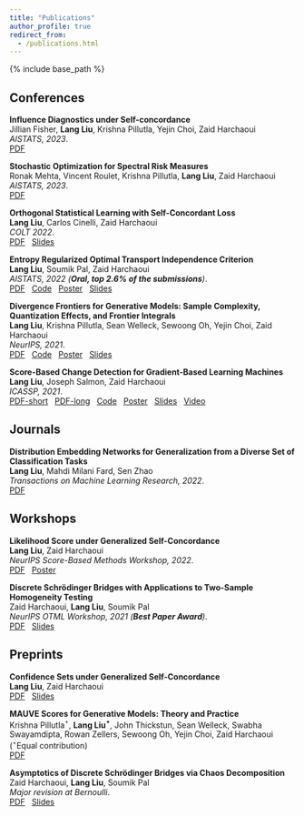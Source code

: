 ```yaml
---
title: "Publications"
author_profile: true
redirect_from:
  - /publications.html
---
```


{% include base_path %}

<!-- Leave two spaces at the end -->

## Conferences

**Influence Diagnostics under Self-concordance**  
Jillian Fisher, **Lang Liu**, Krishna Pillutla, Yejin Choi, Zaid Harchaoui  
*AISTATS, 2023*.  
[PDF](http://arxiv.org/abs/2212.04014) &nbsp;  

**Stochastic Optimization for Spectral Risk Measures**  
Ronak Mehta, Vincent Roulet, Krishna Pillutla, **Lang Liu**, Zaid Harchaoui  
*AISTATS, 2023*.  
[PDF](https://arxiv.org/abs/2212.05149) &nbsp;  

**Orthogonal Statistical Learning with Self-Concordant Loss**  
**Lang Liu**, Carlos Cinelli, Zaid Harchaoui  
*COLT 2022*.  
[PDF](https://arxiv.org/abs/2205.00350) &nbsp;
[Slides](/files/COLT2022-score-slides.pdf) &nbsp;  

**Entropy Regularized Optimal Transport Independence Criterion**  
**Lang Liu**, Soumik Pal, Zaid Harchaoui  
*AISTATS, 2022 (**Oral, top 2.6% of the submissions**)*.  
[PDF](http://arxiv.org/abs/2112.15265) &nbsp;
[Code](https://github.com/langliu95/etic-experiments) &nbsp;
[Poster](/files/aistats2022-etic-poster.pdf) &nbsp;
[Slides](/files/aistats2022-etic-slides.pdf) &nbsp;  

**Divergence Frontiers for Generative Models: Sample Complexity, Quantization Effects, and Frontier Integrals**  
**Lang Liu**, Krishna Pillutla, Sean Welleck, Sewoong Oh, Yejin Choi, Zaid Harchaoui  
*NeurIPS, 2021*.  
[PDF](https://arxiv.org/abs/2106.07898) &nbsp;
[Code](https://github.com/langliu95/divergence-frontier-bounds) &nbsp;
[Poster](/files/neurips2021-fi-poster.pdf) &nbsp;
[Slides](/files/neurips2021-fi-slides.pdf) &nbsp;  

**Score-Based Change Detection for Gradient-Based Learning Machines**  
**Lang Liu**, Joseph Salmon, Zaid Harchaoui  
*ICASSP, 2021*.  
[PDF-short](/files/ICASSP2021-autotest.pdf) &nbsp;
[PDF-long](https://arxiv.org/abs/2106.14122) &nbsp;
[Code](https://github.com/langliu95/autodetect) &nbsp;
[Poster](/files/ICASSP2021-autotest-poster.pdf) &nbsp;
[Slides](/files/ICASSP2021-autotest-slides.pdf) &nbsp;
[Video](https://sites.stat.washington.edu/people/liu16/video/icassp2021-autotest.mp4) &nbsp;  
<!-- ![Monitoring](/images/monitoring.png) -->


## Journals

**Distribution Embedding Networks for Generalization from a Diverse Set of Classification Tasks**  
**Lang Liu**, Mahdi Milani Fard, Sen Zhao  
*Transactions on Machine Learning Research, 2022*.  
[PDF](https://arxiv.org/abs/2202.01940) &nbsp;  


## Workshops

**Likelihood Score under Generalized Self-Concordance**  
**Lang Liu**, Zaid Harchaoui  
*NeurIPS Score-Based Methods Workshop, 2022*.  
[PDF](/files/sbm2022-conf-set.pdf) &nbsp;
[Poster](/files/sbm2022-conf-set-poster.pdf) &nbsp;  

**Discrete Schrödinger Bridges with Applications to Two-Sample Homogeneity Testing**  
Zaid Harchaoui, **Lang Liu**, Soumik Pal  
*NeurIPS OTML Workshop, 2021 (**Best Paper Award**)*.  
[PDF](/files/OTML2021-eot.pdf) &nbsp;
[Slides](/files/OTML2021-eot-slides.pdf) &nbsp;  
<!-- [Slides](/files/2020_eot_slides.pdf) &nbsp;   -->


## Preprints

**Confidence Sets under Generalized Self-Concordance**  
**Lang Liu**, Zaid Harchaoui  
[PDF](https://arxiv.org/abs/2301.00260) &nbsp;
[Slides](/files/ifds2022-conf-set-slides.pdf) &nbsp;  

**MAUVE Scores for Generative Models: Theory and Practice**  
Krishna Pillutla$^\star$, **Lang Liu$^\star$**, John Thickstun, Sean Welleck, Swabha Swayamdipta, Rowan Zellers, Sewoong Oh, Yejin Choi, Zaid Harchaoui ($^\star$Equal contribution)  
[PDF](https://arxiv.org/abs/2212.14578) &nbsp;  

**Asymptotics of Discrete Schrödinger Bridges via Chaos Decomposition**  
Zaid Harchaoui, **Lang Liu**, Soumik Pal  
*Major revision at Bernoulli*.  
[PDF](https://arxiv.org/abs/2011.08963) &nbsp;
[Slides](/files/2020-eot-slides.pdf) &nbsp;  
<!-- [Demo](https://sites.stat.washington.edu/people/liu16/eot/) &nbsp;   -->
